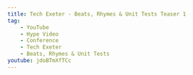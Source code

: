 ```yaml
---
title: Tech Exeter - Beats, Rhymes & Unit Tests Teaser 1
tag:
    - YouTube
    - Hype Video
    - Conference
    - Tech Exeter
    - Beats, Rhymes & Unit Tests
youtube: jdoBTmXfTCc
---
```


